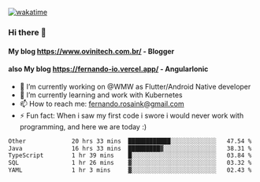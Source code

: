 [![wakatime](https://wakatime.com/badge/user/d5892087-17e6-46ab-8384-91a71a9b88d8.svg)](https://wakatime.com/@d5892087-17e6-46ab-8384-91a71a9b88d8)
### Hi there 👋

#### My blog https://www.ovinitech.com.br/ - Blogger
#### also My blog https://fernando-io.vercel.app/ - AngularIonic

- 🔭 I’m currently working on @WMW as Flutter/Android Native developer
- 🌱 I’m currently learning and work with Kubernetes
- 📫 How to reach me: fernando.rosaink@gmail.com 
- ⚡ Fun fact: When i saw my first code i swore i would never work with programming, and here we are today :)

<!--START_SECTION:waka-->

```txt
Other             20 hrs 33 mins  ████████████░░░░░░░░░░░░░   47.54 %
Java              16 hrs 33 mins  █████████▓░░░░░░░░░░░░░░░   38.31 %
TypeScript        1 hr 39 mins    █░░░░░░░░░░░░░░░░░░░░░░░░   03.84 %
SQL               1 hr 26 mins    ▓░░░░░░░░░░░░░░░░░░░░░░░░   03.32 %
YAML              1 hr 3 mins     ▓░░░░░░░░░░░░░░░░░░░░░░░░   02.43 %
```

<!--END_SECTION:waka-->
